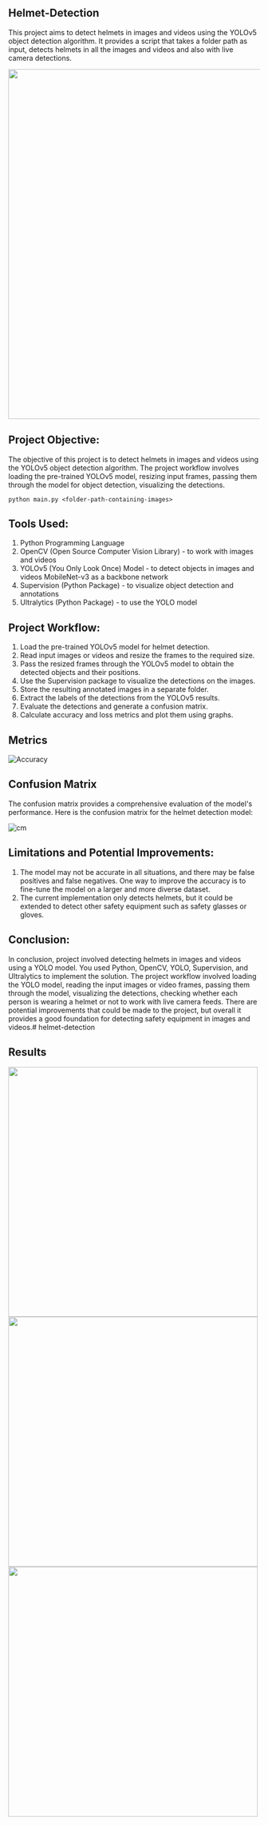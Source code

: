 
## Helmet-Detection

This project aims to detect helmets in images and videos using the YOLOv5 object detection algorithm. It provides a script that takes a folder path as input, detects helmets in all the images and videos and also with live camera detections.

<img src="https://github.com/meryemsakin/helmet-detection/blob/main/allresults.jpeg" width="1000" height="700">

## Project Objective:

The objective of this project is to detect helmets in images and videos using the YOLOv5 object detection algorithm. The project workflow involves loading the pre-trained YOLOv5 model, resizing input frames, passing them through the model for object detection, visualizing the detections.

```
python main.py <folder-path-containing-images>
```

## Tools Used:

1. Python Programming Language
2. OpenCV (Open Source Computer Vision Library) - to work with images and videos
3. YOLOv5 (You Only Look Once) Model - to detect objects in images and videos MobileNet-v3 as a backbone network
4. Supervision (Python Package) - to visualize object detection and annotations
5. Ultralytics (Python Package) - to use the YOLO model

## Project Workflow:

1. Load the pre-trained YOLOv5 model for helmet detection.
2. Read input images or videos and resize the frames to the required size.
3. Pass the resized frames through the YOLOv5 model to obtain the detected objects and their positions.
4. Use the Supervision package to visualize the detections on the images.
5. Store the resulting annotated images in a separate folder.
6. Extract the labels of the detections from the YOLOv5 results.
7. Evaluate the detections and generate a confusion matrix.
8. Calculate accuracy and loss metrics and plot them using graphs.


## Metrics

![Accuracy](https://github.com/meryemsakin/helmet-detection/blob/main/graph.png)

## Confusion Matrix
The confusion matrix provides a comprehensive evaluation of the model's performance. Here is the confusion matrix for the helmet detection model:

![cm](https://github.com/meryemsakin/helmet-detection/blob/main/cmatrix.png)

## Limitations and Potential Improvements:

1. The model may not be accurate in all situations, and there may be false positives and false negatives. One way to improve the accuracy is to fine-tune the model on a larger and more diverse dataset.
2. The current implementation only detects helmets, but it could be extended to detect other safety equipment such as safety glasses or gloves.

    
    

## Conclusion:

In conclusion, project involved detecting helmets in images and videos using a YOLO model. You used Python, OpenCV, YOLO, Supervision, and Ultralytics to implement the solution. The project workflow involved loading the YOLO model, reading the input images or video frames, passing them through the model, visualizing the detections, checking whether each person is wearing a helmet or not to work with live camera feeds. There are potential improvements that could be made to the project, but overall it provides a good foundation for detecting safety equipment in images and videos.# helmet-detection


## Results

<img src="https://github.com/meryemsakin/helmet-detection/blob/main/Result/floor_1/images/hard_hat_workers42.png" width="500" height="500">

<img src="https://github.com/meryemsakin/helmet-detection/blob/main/Result/floor_1/images/image_6.jpg" width="500" height="500">

<img src="https://github.com/meryemsakin/helmet-detection/blob/main/Result/floor_1/images/image_7.jpg" width="500" height="500">



